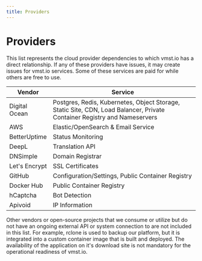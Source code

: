 ```yaml
---
title: Providers
---
```


# Providers

This list represents the cloud provider dependencies to which vmst.io has a direct relationship.
If any of these providers have issues, it may create issues for vmst.io services.
Some of these services are paid for while others are free to use.

| Vendor | Service |
|---|---|
| Digital Ocean | Postgres, Redis, Kubernetes, Object Storage, Static Site, CDN, Load Balancer, Private Container Registry and Nameservers |
| AWS | Elastic/OpenSearch & Email Service |
| BetterUptime | Status Monitoring |
| DeepL | Translation API |
| DNSimple | Domain Registrar |
| Let's Encrypt | SSL Certificates |
| GitHub | Configuration/Settings, Public Container Registry |
| Docker Hub | Public Container Registry |
| hCaptcha | Bot Detection |
| Apivoid | IP Information |

Other vendors or open-source projects that we consume or utilize but do not have an ongoing external API or system connection to are not included in this list.
For example, rclone is used to backup our platform, but it is integrated into a custom container image that is built and deployed.
The availability of the application on it's download site is not mandatory for the operational readiness of vmst.io.
